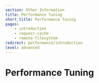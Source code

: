 ```yaml
---
section: Other Information
title: Performance Tuning
short_title: Performance Tuning
pages:
    - introduction
    - request-cache
    - remote-filesystem
redirect: performance/introduction
level: advanced
---
```

Performance Tuning
==================


